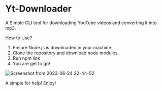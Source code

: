 # Yt-Downloader

A Simple CLI tool for downloading YouTube videos and converting it into mp3.

How to Use?
1) Ensure Node.js is downloaded in your machine.
2) Clone the repository and download node modules.
3) Run npm link
4) You are get to go!


![Screenshot from 2023-06-24 22-44-52](https://github.com/Samit-prsl/Yt-Downloader/assets/118003672/4f47fee6-77e3-45af-8bfb-3b023ca29c07)

A simple for help! Enjoy!



